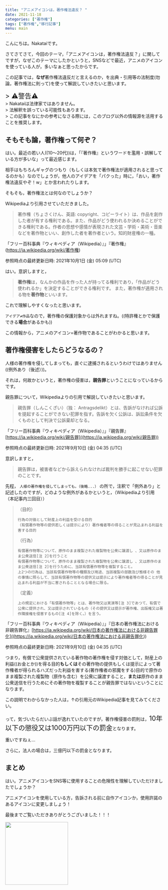 ```yaml
---
title: "アニメアイコンは，著作権法違反？ "
date: 2021-11-18
categories: ["著作権"]
tags: ["著作権","移行記事"]
menu: main
---
```

こんにちは。Nakataiです。

さてさてさて，今回のテーマ，「アニメアイコンは，著作権法違反？」に関してですが，なぜこのテーマにしたかというと，SNSなどで最近，アニメのアイコンを使っている人が，多いなぁと思ったからです。

この記事では，**なぜ**著作権法違反だと言えるのか，を出典・引用等の法制度(勿論，著作権法に則って)を使って解説していきたいと思います。


<!-- more -->
<span style="font-size: 150%" color="red">
> ⚠警告⚠ <br>
</span>
> Nakataiは法律家ではありません。<br>
> 法解釈を誤っている可能性もあります。<br>
> この記事をなにかの参考になさる際には，このブログ以外の情報源を活用することを推奨します。<br>


## そもそも論，著作権って何ぞ？

はい。最近の若い人((10～20代))は，「『著作権』というワードを濫用・誤解している方が多いな」って最近感じます。

相手はもちろんギャグのつもり（もしくは本気で著作権法が適用されると思ってるのかも）なのでしょうが，他人のアイデアを「パクった」時に，「おい，著作権法違反やぞ！w」とか言われたりします。

そもそも，著作権法とは何なのでしょうか？

Wikipediaより引用させていただきました。

> 著作権（ちょさくけん、英語: copyright、コピーライト）は、作品を創作した者が有する権利である。また、作品がどう使われるか決めることができる権利である。作者の思想や感情が表現された文芸・学術・美術・音楽などを著作物といい、創作した者を著作者という。知的財産権の一種。 

「フリー百科事典『ウィキペディア（Wikipedia）』」『著作権』(<https://ja.wikipedia.org/wiki/著作権>)

参照時点の最終更新日時: 2021年10月1日 (金) 05:09 (UTC)

はい。意訳しますと，

> **著作権**は，なんかの作品を作った人が持ってる権利であり，「作品がどう使われるか」を決定することができる権利です。
> また，著作権が適用される物を**著作物**といいます。

これで理解しやすくなったと思います。

`アイデア≠作品`なので，著作権の保護対象からは外れますね。((特許権とかで保護できる**場合**があるかも))

この情報から，アニメのアイコン=著作物であることがわかると思います。


## 著作権侵害をしたらどうなるの？

人様の著作権を侵してしまっても，直ぐに逮捕されるというわけではありません((例外あり（後述）))。

それは，何故かというと，著作権の侵害は，**親告罪**ということになっているからです。

親告罪について，Wikipediaよりの引用で解説していきたいと思います。

> 親告罪（しんこくざい）（独： Antragsdelikt）とは、告訴がなければ公訴を提起することができない犯罪を指す。告訴を欠く公訴は、訴訟条件を欠くものとして判決で公訴棄却となる。 

「フリー百科事典『ウィキペディア（Wikipedia）』」『親告罪』[https://ja.wikipedia.org/wiki/親告罪]((https://ja.wikipedia.org/wiki/親告罪))

参照時点の最終更新日時:  2021年9月10日 (金) 04:35 (UTC)

意訳しますと，

> 親告罪は，被害者などから訴えられなければ裁判を勝手に起こせない犯罪のことです。

先程，
`
人様の著作権を侵してしまっても，（後略...）
`
の所で，注釈で「例外あり」と記述したのですが，どのような例外があるかというと，（Wikipediaより引用（本記事内三回目））
> （目的）
> 
>     行為の対価として財産上の利益を受ける目的
>     （有償著作物等の提供若しくは提示により）著作権者等の得ることが見込まれる利益を害する目的
> 
> （行為）
> 
>     有償著作物等について、原作のまま複製された複製物を公衆に譲渡し 、又は原作のまま公衆送信[注 2]を行うこと
>     有償著作物等について、原作のまま複製された複製物を公衆に譲渡し 、又は原作のまま公衆送信[注 2]を行うために、当該有償著作物等を複製すること。
>     上2つの行為は、当該有償著作物等の種類及び用途、当該複製の部数及び態様その 他の事情に照らして、当該有償著作物等の提供又は提示により著作権者等の得ることが見込まれる利益が不当に害されることとなる場合に限る。
> 
> （定義）
> 
>     上の規定における「有償著作物等」とは、著作物又は実演等[注 3]であつて、有償で公衆に提供され、又は提示されているもの（その提供又は提示が著作権、出版権又は著作隣接権を侵害するもの[注 4]を除く。）を言う。

「フリー百科事典『ウィキペディア（Wikipedia）』」『日本の著作権法における非親告罪化』[https://ja.wikipedia.org/wiki/日本の著作権法における非親告罪化]((<https://ja.wikipedia.org/wiki/日本の著作権法における非親告罪化>))

参照時点の最終更新日時: 2021年9月10日 (金) 04:35 (UTC)

つまり，有償で公衆提供されている著作物の著作権を侵す対価として，財産上の利益((お金とか))を得る目的****もしくは****その著作物の提供もしくは提示によって著作権者が得られるハズだった利益を害する(著作権者の邪魔をする)目的で原作のまま複製された複製物（原作も含む）を公衆に譲渡すること，**または**原作のまま公衆送信を行うためにその著作物を複製することが親告罪ではないということになります。

この説明でわからなかった人は，↑の引用元のWikipedia記事を見てみてください。

って，気づいたらだいぶ話が逸れていたのですが，著作権侵害の罰則は，<span style="font-size: 150%">10年以下の懲役又は1000万円以下の罰金</span>となります。

重いですねぇ...

さらに，法人の場合は，三億円以下の罰金となります。


## まとめ

はい。アニメアイコンをSNS等に使用することの危険性を理解していただけましたでしょうか？

アニメアイコンを使用している方，告訴される前に自作アイコンか，使用許諾のあるアイコンに変更しましょう！

最後までご覧いただきありがとうございました！！！


<img src="https://i.imgur.com/NA6RKr1.png" width="200">